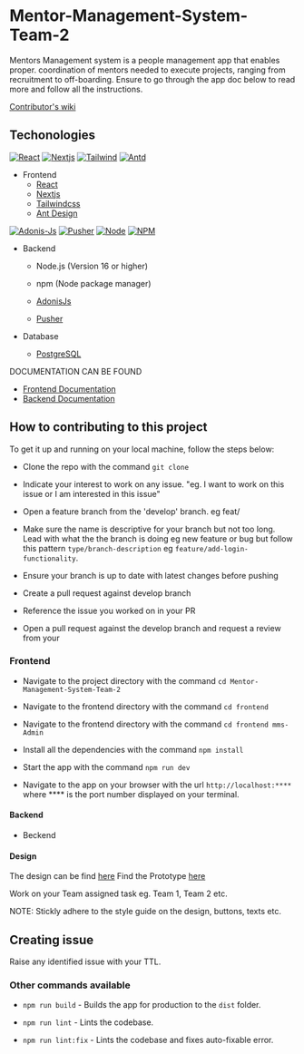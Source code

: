 # Mentor-Management-System-Team-2

Mentors Management system is a people management app that enables proper.
coordination of mentors needed to execute projects, ranging from recruitment to off-boarding. Ensure to go through the app doc below to read more and follow all the instructions.

[Contributor's wiki](https://github.com/ALCOpenSource/Mentor-Management-System-Team-2/wiki)

## Techonologies

[![React][react.dev]][react-url]
[![Nextjs][nextjs]][next-url]
[![Tailwind][tailwind]][tailwind-url]
[![Antd][antd]][antd-url]

*   Frontend
    - [React](https://react.dev)
    - [Nextjs](https://nextjs.org)
    - [Tailwindcss](https://tailwindcss.com/)
    - [Ant Design](https://ant.design)

[![Adonis-Js][adonisjs]][adonisjs-url]
[![Pusher][pusher]][pusher-url]
[![Node][nodejs]][nodejs-url]
[![NPM][npm]][npm-url]

*   Backend
    - Node.js (Version 16 or higher)
    - npm (Node package manager)

    - [AdonisJs](https://adonisjs.com/) 
    - [Pusher](https://pusher.com/)

*   Database
    - [PostgreSQL](https://www.postgresql.org/)

DOCUMENTATION CAN BE FOUND

- [Frontend Documentation](/frontend/mms-Admin/README.md)
- [Backend Documentation](/backend/README.md)

## How to contributing to this project

To get it up and running on your local machine, follow the steps below:

*   Clone the repo with the command `git clone`

*   Indicate your interest to work on any issue. "eg. I want to work on this issue or I am interested in this issue"

*   Open a feature branch from the 'develop' branch. eg feat/

*   Make sure the name is descriptive for your branch but not too long. Lead with what the the branch is doing eg new feature or bug but follow this pattern `type/branch-description` eg `feature/add-login-functionality`.

*   Ensure your branch is up to date with latest changes before pushing

*   Create a pull request against develop branch

*   Reference the issue you worked on in your PR

*   Open a pull request against the develop branch and request a review from your

### Frontend

*   Navigate to the project directory with the command `cd Mentor-Management-System-Team-2`

*   Navigate to the frontend directory with the command `cd frontend`

*   Navigate to the frontend directory with the command `cd frontend mms-Admin`

*   Install all the dependencies with the command `npm install`

*   Start the app with the command `npm run dev`

*   Navigate to the app on your browser with the url `http://localhost:****` where \*\*\*\* is the port number displayed on your terminal.

#### Backend

*   Beckend

#### Design

The design can be find [here](https://www.figma.com/file/JNZKj3lachPypSOMBOhC1e/MMS-ALC-0pen-Source-Project?node-id=30-29\&t=AFjjeY6lHF5p9Sr5-0)
Find the Prototype [here](https://www.figma.com/proto/JNZKj3lachPypSOMBOhC1e/MMS-ALC-0pen-Source-Project?page-id=6782%3A4428\&node-id=6784-8953\&viewport=565%2C382%2C0.02\&scaling=min-zoom\&starting-point-node-id=6784%3A6712)

Work on your Team assigned task eg. Team 1, Team 2 etc.

NOTE: Stickly adhere to the style guide on the design, buttons, texts etc.

## Creating issue

Raise any identified issue with your TTL.

### Other commands available

*   `npm run build` - Builds the app for production to the `dist` folder.

*   `npm run lint` - Lints the codebase.

*   `npm run lint:fix` - Lints the codebase and fixes auto-fixable error.



[react.dev]: https://img.shields.io/badge/React-20232A?style=for-the-badge&logo=react&logoColor=61DAFB
[nextjs]: https://img.shields.io/badge/Next-black?style=for-the-badge&logo=next.js&logoColor=white
[react-url]: https://reactjs.org/
[next-url]: https://nextjs.org/
[tailwind]: https://img.shields.io/badge/tailwindcss-%2338B2AC.svg?style=for-the-badge&logo=tailwind-css&logoColor=white
[antd]: https://img.shields.io/badge/-AntDesign-%230170FE?style=for-the-badge&logo=ant-design&logoColor=white
[tailwind-url]: https://tailwindcss.com/
[antd-url]: https://ant.design/
[adonisjs]: https://img.shields.io/badge/AdonisJs-%230170FE?style=for-the-badge&logo=adonisjs&logoColor=white
[pusher]: https://img.shields.io/badge/Pusher-black?style=for-the-badge&logo=pusher&logoColor=red
[adonisjs-url]: https://adonisjs.com
[pusher-url]: https://pusher.com/
[nodejs]: https://img.shields.io/badge/NodeJs-green?style=for-the-badge&logo=nodejs&logoColor=0000
[npm]: https://img.shields.io/badge/NPM-white?style=for-the-badge&logo=npm&logoColor=red

[nodejs-url]: https://adonisjs.com
[npm-url]: https://pusher.com/
